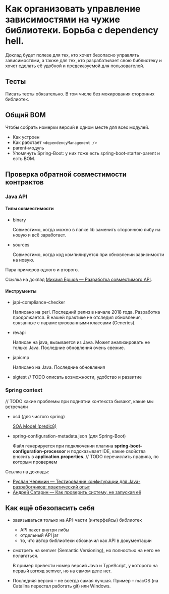 # Как организовать управление зависимостями на чужие библиотеки. Борьба с dependency hell.

Доклад будет полезе для тех, кто хочет безопасно управлять зависимостями, 
а также для тех, кто разрабатывает свою библиотеку и хочет сделать её удобной и предсказуемой для пользователей.

## Тесты
  
Писать тесты обязательно. В том числе без мокирования сторонних библиотек.

## Общий BOM
  
Чтобы собрать номерки версий в одном месте для всех модулей.

- Как устроен
- Как работает `<dependencyManagement />`
- parent-модуль
- Упомянуть Spring-Boot: у них тоже есть spring-boot-starter-parent и есть BOM.

## Проверка обратной совместимости контрактов

### Java API

#### Типы совместимости

- binary

  Совместимо, когда можно в папке lib заменить стороннюю либу на новую и всё заработает.

- sources

  Совместимо, когда код компилируется при обновлении зависимости на новую.
  
Пара примеров одного и второго.
  
Ссылка на доклад [Михаил Ершов — Разработка совместимого API](https://www.youtube.com/watch?v=EgOZSr-Uc3w).

#### Инструменты

- japi-compliance-checker

  Написано на perl.
  Последний релиз в начале 2018 года. Разработка продолжается.
  В нашей практике не отследил обновления, связанные с параметризованными классами (Generics).

- revapi

  Написан на java, вызывается из Java.
  Может анализировать не только Java.
  Последние обновления очень свежие.

- japicmp

  Написано на Java.
  Последние обновления 

- sigtest // TODO описать возможности, удобство и развитие

### Spring context

// TODO какие проблемы при поднятии контекста бывают, какие мы встречали
- xsd (для чистого spring)

  [SOA Model (predic8)](https://github.com/membrane/soa-model)

- spring-configuration-metadata.json (для Spring-Boot)

  Файл генерируется при подключении плагина **spring-boot-configuration-processor**
  и подсказывает IDE, какие свойства вносить в **application.properties**.
  // TODO перечислить правила, по которым проверяем

Ссылка на доклады:
- [Руслан Черемин — Тестирование конфигурации для Java-разработчиков: практический опыт](https://www.youtube.com/watch?v=Tk_nmV-mWOA)
- [Андрей Сатарин — Как проверить систему, не запуская её](https://www.youtube.com/watch?v=SLZNVSb5vfY)

## Как ещё обезопасить себя

- завязываться только на API-части (интерфейсы) библиотек
  - API пакет внутри либы
  - отдельный API jar
  - то, что автор библиотеки обозначил как API в документации

- смотреть на semver (Semantic Versioning), но полностью на него не полагаться. 

  В пример привести номер версий Java и TypeScript, у которого на первый взгляд semver, но на самом деле нет.

- Последняя версия – не всегда самая лучшая. Пример – macOS (на Catalina перестал работать git) или Windows.
